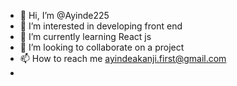 - 👋 Hi, I’m @Ayinde225
- 👀 I’m interested in developing front end
- 🌱 I’m currently learning React js
- 💞️ I’m looking to collaborate on a project
- 📫 How to reach me ayindeakanji.first@gmail.com
-                 

<!---
Ayinde225/Ayinde225 is a ✨ special ✨ repository because its `README.md` (this file) appears on your GitHub profile.
You can click the Preview link to take a look at your changes.
--->
